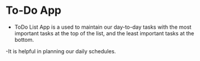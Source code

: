 # To-Do App

- ToDo List App is a used to maintain our day-to-day tasks with the most important tasks at the top of the list, and the least important tasks at the bottom.

-It is helpful in planning our daily schedules.
